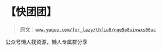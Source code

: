 # 【快团团】

> 原文：[`www.yuque.com/for_lazy/thfiu8/nqe5p8uivwxs06uc`](https://www.yuque.com/for_lazy/thfiu8/nqe5p8uivwxs06uc)



公众号懒人找资源，懒人专属群分享